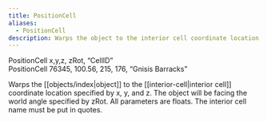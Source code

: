 ```yaml
---
title: PositionCell
aliases:
  - PositionCell
description: Warps the object to the interior cell coordinate location specified by x, y, and z.
---
```

PositionCell x,y,z, zRot, “CellID”  
PositionCell 76345, 100.56, 215, 176, “Gnisis Barracks”  

Warps the [[objects/index|object]] to the [[interior-cell|interior cell]] coordinate location specified by x, y, and z. The object will be facing the world angle specified by zRot. All parameters are floats. The interior cell name must be put in quotes.
